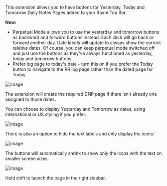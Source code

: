 This extension allows you to have buttons for Yesterday, Today and Tomorrow Daily Notes Pages added to your Roam Top Bar.

**New:**
- Perpetual Mode allows you to use the yesterday and tomorrow buttons as backward and forward buttons instead. Each click will go back or forward another day. Date labels will update to always show the correct relative dates. Of course, you can keep perpetual mode switched off and just use the buttons as they've always functioned as yesterday, today and tomorrow buttons.
- Prefer log page to today's date - turn this on if you prefer the Today button to navigate to the RR log page rather than the dated page for Today.

![image](https://user-images.githubusercontent.com/6857790/184466643-ecc8c24f-d6b4-4738-a8a9-cc74322c6b46.png)

The extension will create the required DNP page if there isn't already one assigned to those dates.

You can choose to display Yesterday and Tomorrow as dates, using international or US styling if you prefer.

![image](https://user-images.githubusercontent.com/6857790/184466694-e023a40b-d186-4597-aea4-01170c024880.png)

There is also an option to hide the text labels and only display the icons:

![image](https://user-images.githubusercontent.com/6857790/185813767-64b86dba-1521-4ef1-8e1f-95e1e4a3cc95.png)

The buttons will automatically shrink to show only the icons with the text on smaller screen sizes.

![image](https://user-images.githubusercontent.com/6857790/185626285-a79a3229-4d04-43fb-be83-0ef36d3ec52d.png)

Hold shift to launch the page in the right sidebar.
